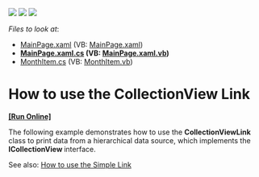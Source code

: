 <!-- default badges list -->
![](https://img.shields.io/endpoint?url=https://codecentral.devexpress.com/api/v1/VersionRange/128595971/13.2.6%2B)
[![](https://img.shields.io/badge/Open_in_DevExpress_Support_Center-FF7200?style=flat-square&logo=DevExpress&logoColor=white)](https://supportcenter.devexpress.com/ticket/details/E2998)
[![](https://img.shields.io/badge/📖_How_to_use_DevExpress_Examples-e9f6fc?style=flat-square)](https://docs.devexpress.com/GeneralInformation/403183)
<!-- default badges end -->
<!-- default file list -->
*Files to look at*:

* [MainPage.xaml](./CS/UseCollectionViewLinkSL/MainPage.xaml) (VB: [MainPage.xaml](./VB/UseCollectionViewLinkSL/MainPage.xaml))
* **[MainPage.xaml.cs](./CS/UseCollectionViewLinkSL/MainPage.xaml.cs) (VB: [MainPage.xaml.vb](./VB/UseCollectionViewLinkSL/MainPage.xaml.vb))**
* [MonthItem.cs](./CS/UseCollectionViewLinkSL/MonthItem.cs) (VB: [MonthItem.vb](./VB/UseCollectionViewLinkSL/MonthItem.vb))
<!-- default file list end -->
# How to use the CollectionView Link
<!-- run online -->
**[[Run Online]](https://codecentral.devexpress.com/e2998)**
<!-- run online end -->


<p>The following example demonstrates how to use the <strong>CollectionViewLink </strong>class to print data from a hierarchical data source, which implements the <strong>ICollectionView </strong>interface.</p><p>See also: <a href="https://www.devexpress.com/Support/Center/p/E2997">How to use the Simple Link</a></p>

<br/>


